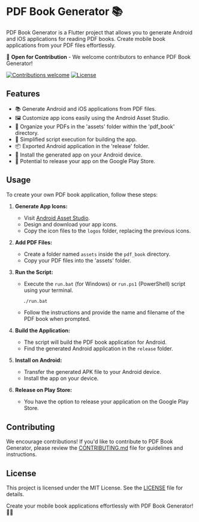 # PDF Book Generator 📚

PDF Book Generator is a Flutter project that allows you to generate Android and iOS applications for reading PDF books. Create mobile book applications from your PDF files effortlessly.

🚀 **Open for Contribution** - We welcome contributors to enhance PDF Book Generator!

[![Contributions welcome](https://img.shields.io/badge/Contributions-Welcome-brightgreen.svg)](CONTRIBUTING.md)
[![License](https://img.shields.io/badge/License-MIT-blue.svg)](LICENSE)

## Features

- 📚 Generate Android and iOS applications from PDF files.
- 🖼️ Customize app icons easily using the Android Asset Studio.
- 📂 Organize your PDFs in the 'assets' folder within the 'pdf_book' directory.
- 🚀 Simplified script execution for building the app.
- 📦 Exported Android application in the 'release' folder.
- 📱 Install the generated app on your Android device.
- 🚀 Potential to release your app on the Google Play Store.

## Usage

To create your own PDF book application, follow these steps:

1. **Generate App Icons:**

   - Visit [Android Asset Studio](https://romannurik.github.io/AndroidAssetStudio/icons-launcher.html).
   - Design and download your app icons.
   - Copy the icon files to the `logos` folder, replacing the previous icons.

2. **Add PDF Files:**

   - Create a folder named `assets` inside the `pdf_book` directory.
   - Copy your PDF files into the 'assets' folder.

3. **Run the Script:**

   - Execute the `run.bat` (for Windows) or `run.ps1` (PowerShell) script using your terminal.
    ```cmd
       ./run.bat
    ```
   - Follow the instructions and provide the name and filename of the PDF book when prompted.

4. **Build the Application:**

   - The script will build the PDF book application for Android.
   - Find the generated Android application in the `release` folder.

5. **Install on Android:**

   - Transfer the generated APK file to your Android device.
   - Install the app on your device.

6. **Release on Play Store:**

   - You have the option to release your application on the Google Play Store.

## Contributing

We encourage contributions! If you'd like to contribute to PDF Book Generator, please review the [CONTRIBUTING.md](CONTRIBUTING.md) file for guidelines and instructions.

## License

This project is licensed under the MIT License. See the [LICENSE](LICENSE) file for details.

Create your mobile book applications effortlessly with PDF Book Generator! 📱📖

